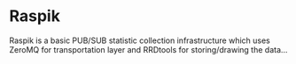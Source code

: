 # Raspik

Raspik is a basic PUB/SUB statistic collection infrastructure which uses ZeroMQ for transportation layer and RRDtools for storing/drawing the data...
